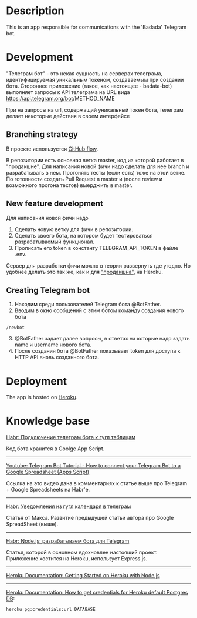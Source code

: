 Description
========================

This is an app responsible for communications with the 'Badada' Telegram bot.

Development
========================

"Телеграм бот" - это некая сущность на серверах телеграма, идентифицируемая уникальным токеном, создаваемым при создании бота. Стороннее приложение (такое, как настоящее - badata-bot) выполняет запросы к API телеграма на URL вида https://api.telegram.org/bot<token>/METHOD_NAME


При на запросы на url, содержащий уникальный токен бота, телеграм делает некоторые действия в своем интерфейсе


Branching strategy
------------------------

В проекте используется [GitHub flow](https://docs.github.com/en/get-started/quickstart/github-flow).

В репозитории есть основная ветка master, код из которой работает в "продакшне". Для написания новой фичи надо сделать для нее branch и разрабатывать в нем. Прогонять тесты (если есть) тоже на этой ветке. По готовности создать Pull Request в master и (после review и возможного прогона тестов) вмерджить в master.

New feature development
------------------------
Для написания новой фичи надо
1. Сделать новую ветку для фичи в репозитории.
2. Сделать своего бота, на котором будет тестироваться разрабатываемый функционал.
3. Прописать его token в константу TELEGRAM_API_TOKEN в файле .env.

Сервер для разработки фичи можно в теории развернуть где угодно. Но удобнее делать это так же, как и для ["продакшна"](#deployment), на Heroku.

Creating Telegram bot
------------------------
1. Находим среди пользователей Telegram бота @BotFather.
2. Вводим в окно сообщений с этим ботом команду создания нового бота
```
/newbot
```
3. @BotFather задает далее вопросы, в ответах на которые надо задать name и username нового бота.
4. После создания бота @BotFather показывает token для доступа к HTTP API вновь созданного бота.

Deployment
========================
The app is hosted on [Heroku](https://www.heroku.com/).

Knowledge base
========================

[Habr: Подключение телеграм бота к гугл таблицам](https://habr.com/ru/post/585456/)

Код бота хранится в Goolge App Script.

---
[Youtube: Telegram Bot Tutorial - How to connect your Telegram Bot to a Google Spreadsheet (Apps Script)](https://www.youtube.com/watch?reload=9&v=mKSXd_od4Lg&feature=youtu.be&skip_registered_account_check=true)

Ссылка на это видео дана в комментариях к статье выше про Telegram + Google Spreadsheets на Habr'е.

---
[Habr: Уведомления из гугл календаря в телеграм](https://habr.com/ru/post/666372/)

Статья от Макса. Развитие предыдущей статьи автора про Google SpreadSheet (выше).

---
[Habr: Node.js: разрабатываем бота для Telegram](https://habr.com/ru/company/timeweb/blog/665124/)

Статья, которой в основном вдохновлен настоящий проект. Приложение хостится на Heroku, использует Express.js.

---
[Heroku Documentation: Getting Started on Heroku with Node.js](https://devcenter.heroku.com/articles/getting-started-with-nodejs#next-steps)

---

[Heroku Documentation: How to get credentials for Heroku default Postgres DB](https://devcenter.heroku.com/articles/connecting-heroku-postgres#external-connections-ingress):
```
heroku pg:credentials:url DATABASE
```